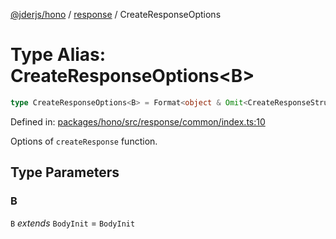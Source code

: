 [@jderjs/hono](../../README.md) / [response](../README.md) / CreateResponseOptions

# Type Alias: CreateResponseOptions\<B\>

```ts
type CreateResponseOptions<B> = Format<object & Omit<CreateResponseStructOptions<B>, "status">>;
```

Defined in: [packages/hono/src/response/common/index.ts:10](https://github.com/jder-std/hono/blob/8c7789aedbc9936c4862cd649747186bca01fdb1/packages/hono/src/response/common/index.ts#L10)

Options of `createResponse` function.

## Type Parameters

### B

`B` *extends* `BodyInit` = `BodyInit`
